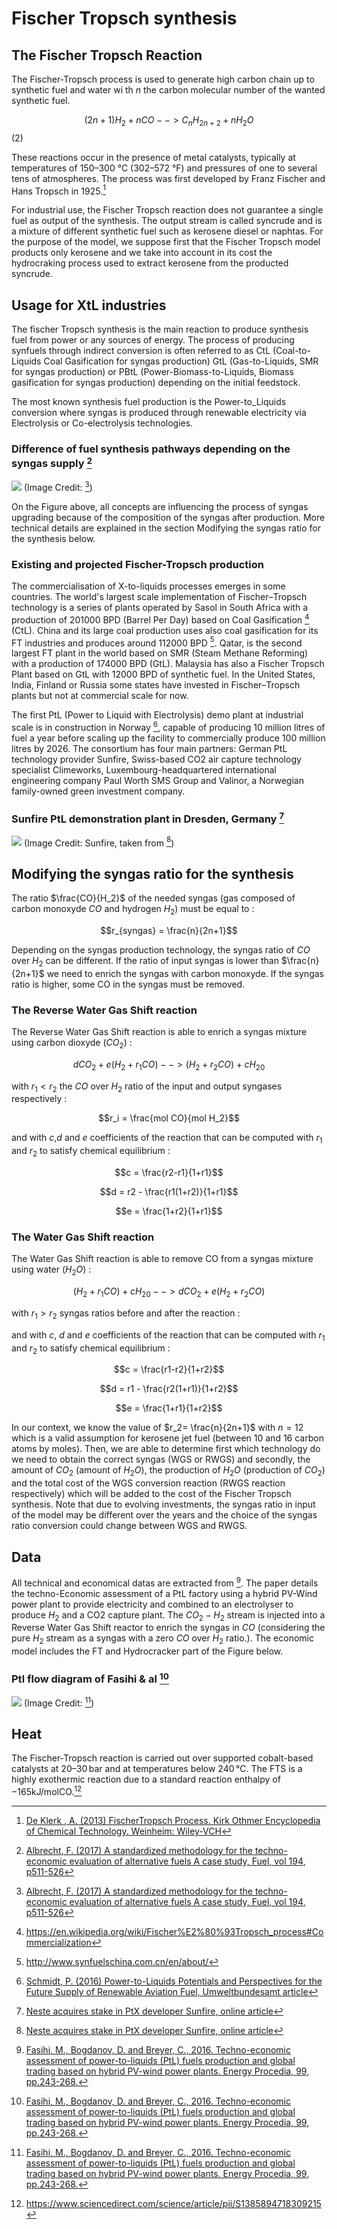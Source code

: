 # Fischer Tropsch synthesis



## The Fischer Tropsch Reaction
The Fischer-Tropsch process is used to generate high carbon chain up to synthetic fuel and water wi th $n$ the carbon molecular number of the wanted synthetic fuel.

$$(2n + 1) H_2 + n CO --> C_nH_{2n+2} + nH_2O$$(2)

 These reactions occur in the presence of metal catalysts, typically at temperatures of 150–300 °C (302–572 °F) and pressures of one to several tens of atmospheres. The process was first developed by Franz Fischer and Hans Tropsch in 1925.[^1]

For industrial use, the Fischer Tropsch reaction does not guarantee a single fuel as output of the synthesis. The output stream is called syncrude and is a mixture of different synthetic fuel such as kerosene diesel or naphtas. 
For the purpose of the model, we suppose first that the Fischer Tropsch model products only kerosene and we take into account in its cost the hydrocraking process used to extract kerosene from the producted syncrude. 

## Usage for XtL industries

The fischer Tropsch synthesis is the main reaction to produce synthesis fuel from power or any sources of energy. The process of producing synfuels through indirect conversion is often referred to as CtL (Coal-to-Liquids Coal Gasification for syngas production) GtL (Gas-to-Liquids, SMR for syngas production) or PBtL (Power-Biomass-to-Liquids, Biomass gasification for syngas production) depending on the initial feedstock. 

The most known synthesis fuel production is the Power-to_Liquids conversion where syngas is produced through renewable electricity via Electrolysis or Co-electrolysis technologies.

### Difference of fuel synthesis pathways depending on the syngas supply [^2]  
![](Xtl.PNG)
(Image Credit: [^2])


On the Figure above, all concepts are influencing the process of syngas upgrading because of the composition of the syngas after production. More technical details are explained in the section Modifying the syngas ratio for the synthesis below.

### Existing and projected Fischer-Tropsch production

The commercialisation of X-to-liquids processes emerges in some countries. The world's largest scale implementation of Fischer–Tropsch technology is a series of plants operated by Sasol in South Africa with a production of 201000 BPD (Barrel Per Day) based on Coal Gasification [^6] (CtL). China and its large coal production uses also coal gasification for its FT industries and produces around 112000 BPD [^7].  Qatar, is the second largest FT plant in the world based on SMR (Steam Methane Reforming) with a production of 174000 BPD (GtL). Malaysia has also a Fischer Tropsch Plant based on GtL with 12000 BPD of synthetic fuel. In the United States, India, Finland or Russia some states have invested in Fischer–Tropsch plants but not at commercial scale for now. 

The first PtL (Power to Liquid with Electrolysis) demo plant at industrial scale is in construction in Norway [^3], capable of producing 10 million litres of fuel a year before scaling up the facility to commercially produce 100 million litres by 2026. The consortium has four main partners: German PtL technology provider Sunfire, Swiss-based CO2 air capture technology specialist Climeworks, Luxembourg-headquartered international engineering company Paul Worth SMS Group and Valinor, a Norwegian family-owned green investment company.

### Sunfire PtL demonstration plant in Dresden, Germany [^4]

![](Sunfire_PtL_Dresden.jpg) 
(Image Credit: Sunfire, taken from [^4])

## Modifying the syngas ratio for the synthesis
The ratio $\frac{CO}{H_2}$ of the needed syngas (gas composed of carbon monoxyde $CO$ and hydrogen $H_2$) must be equal to : 

$$r_{syngas} = \frac{n}{2n+1}$$

Depending on the syngas production technology, the syngas ratio of $CO$ over $H_2$ can be different. If the ratio of input syngas is lower than $\frac{n}{2n+1}$ we need to enrich the syngas with carbon monoxyde.
If the syngas ratio is higher, some CO in the syngas must be removed.

### The Reverse Water Gas Shift reaction 

The Reverse Water Gas Shift reaction is able to enrich a syngas mixture using carbon dioxyde ($CO_2$) :

$$dCO_2 + e(H_2 +r_1CO)  --> (H_2 +r_2 CO) + cH_20$$

with $r_1<r_2$ the $CO$ over $H_2$ ratio of the input and output syngases respectively : 

$$r_i = \frac{mol CO}{mol H_2}$$

and with $c$,$d$ and $e$ coefficients of the reaction that can be computed with $r_1$ and $r_2$ to satisfy chemical equilibrium : 

$$c = \frac{r2-r1}{1+r1}$$

$$d = r2 - \frac{r1(1+r2)}{1+r1}$$

$$e = \frac{1+r2}{1+r1}$$



### The Water Gas Shift reaction 

The Water Gas Shift reaction is able to remove CO from a syngas mixture using water ($H_2O$) :

$$(H_2 +r_1 CO) + cH_20 --> dCO_2 + e(H_2 +r_2CO)$$

with $r_1>r_2$ syngas ratios before and after the reaction :


and with $c$, $d$ and $e$ coefficients of the reaction that can be computed with $r_1$ and $r_2$ to satisfy chemical equilibrium : 

$$c = \frac{r1-r2}{1+r2}$$

$$d = r1 - \frac{r2(1+r1)}{1+r2}$$

$$e = \frac{1+r1}{1+r2}$$


In our context, we know the value of $r_2= \frac{n}{2n+1}$ with $n=12$ which is a valid assumption for kerosene jet fuel (between 10 and 16 carbon atoms by moles).
Then, we are able to determine first which technology do we need to obtain the correct syngas (WGS or RWGS) and secondly, the amount of $CO_2$ (amount of $H_2O$), the production of $H_2O$ (production of $CO_2$) and the total cost of the WGS conversion reaction (RWGS reaction respectively) which will be added to the cost of the Fischer Tropsch synthesis. Note that due to evolving investments, the syngas ratio in input of the model may be different over the years and the choice of the syngas ratio conversion could change between WGS and RWGS. 


## Data 

All technical and economical datas are extracted from [^5]. The paper details the techno-Economic assessment of a PtL factory using a hybrid PV-Wind power plant to provide electricity and combined to an electrolyser to produce $H_2$ and a CO2 capture plant. The $CO_2-H_2$ stream is injected into a Reverse Water Gas Shift reactor to enrich the syngas in $CO$ (considering the pure $H_2$ stream as a syngas with a zero $CO$ over $H_2$ ratio.). The economic model includes the FT and Hydrocracker part of the Figure below. 

### Ptl flow diagram of Fasihi & al  [^5]

![](fasihi2016.PNG)
(Image Credit: [^5])

## Heat
The Fischer-Tropsch reaction is carried out over supported cobalt-based catalysts at 20–30 bar and at temperatures below 240 °C. The FTS is a highly exothermic reaction due to a standard reaction enthalpy of −165kJ/molCO.[^8]

[^1]: [De Klerk , A. (2013) FischerTropsch Process. Kirk Othmer Encyclopedia of Chemical Technology. Weinheim: Wiley-VCH](https://onlinelibrary.wiley.com/doi/abs/10.1002/0471238961.fiscdekl.a01) 

[^2]: [Albrecht, F. (2017) A standardized methodology for the techno-economic evaluation of alternative fuels A case study, Fuel, vol 194, p511-526](https://www.sciencedirect.com/science/article/pii/S0016236116312248)

[^3]: [Schmidt, P. (2016) Power-to-Liquids Potentials and Perspectives for the Future Supply of Renewable Aviation Fuel, Umweltbundesamt article](https://www.umweltbundesamt.de/en/publikationen/power-to-liquids-potentials-perspectives-for-the)

[^4]: [Neste acquires stake in PtX developer Sunfire, online article](https://www.greenaironline.com/news.php?viewStory=2711)

[^5]: [Fasihi, M., Bogdanov, D. and Breyer, C., 2016. Techno-economic assessment of power-to-liquids (PtL) fuels production and global trading based on hybrid PV-wind power plants. Energy Procedia, 99, pp.243-268.](https://www.sciencedirect.com/science/article/pii/S1876610216310761)

[^6]: https://en.wikipedia.org/wiki/Fischer%E2%80%93Tropsch_process#Commercialization
[^7]: http://www.synfuelschina.com.cn/en/about/
[^8]: https://www.sciencedirect.com/science/article/pii/S1385894718309215

